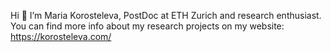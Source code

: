Hi 👋 I’m Maria Korosteleva, PostDoc at ETH Zurich and research enthusiast. You can find more info about my research projects on my website: https://korosteleva.com/

<!---
maria-korosteleva/maria-korosteleva is a ✨ special ✨ repository because its `README.md` (this file) appears on your GitHub profile.
You can click the Preview link to take a look at your changes.
--->
